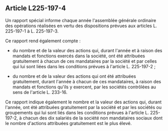 Article L225-197-4
----
Un rapport spécial informe chaque année l'assemblée générale ordinaire des
opérations réalisées en vertu des dispositions prévues aux articles L. 225-197-1
à L. 225-197-3.

Ce rapport rend également compte :

- du nombre et de la valeur des actions qui, durant l'année et à raison des
mandats et fonctions exercés dans la société, ont été attribuées gratuitement à
chacun de ces mandataires par la société et par celles qui lui sont liées dans
les conditions prévues à l'article L. 225-197-2 ;

- du nombre et de la valeur des actions qui ont été attribuées gratuitement,
durant l'année à chacun de ces mandataires, à raison des mandats et fonctions
qu'ils y exercent, par les sociétés contrôlées au sens de l'article L. 233-16.

Ce rapport indique également le nombre et la valeur des actions qui, durant
l'année, ont été attribuées gratuitement par la société et par les sociétés ou
groupements qui lui sont liés dans les conditions prévues à l'article L.
225-197-2, à chacun des dix salariés de la société non mandataires sociaux dont
le nombre d'actions attribuées gratuitement est le plus élevé.

